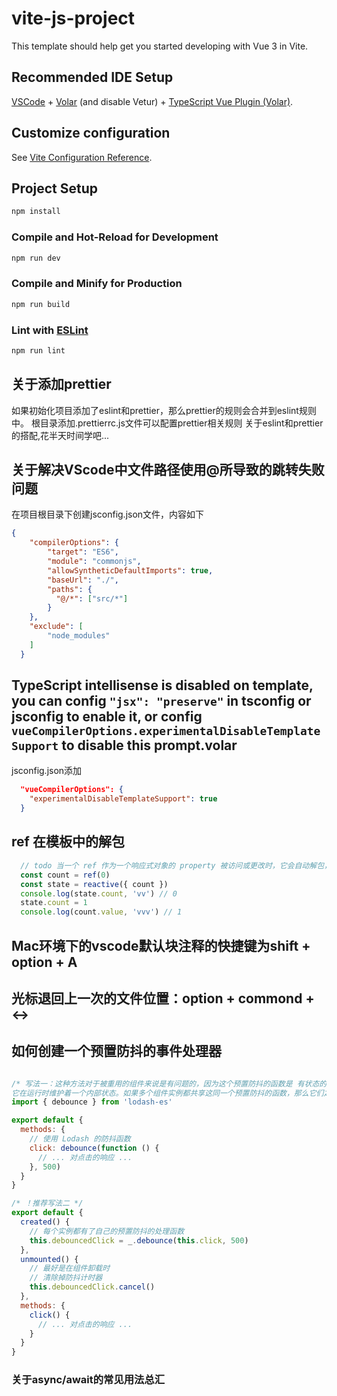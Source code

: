 # vite-js-project

This template should help get you started developing with Vue 3 in Vite.

## Recommended IDE Setup

[VSCode](https://code.visualstudio.com/) + [Volar](https://marketplace.visualstudio.com/items?itemName=johnsoncodehk.volar) (and disable Vetur) + [TypeScript Vue Plugin (Volar)](https://marketplace.visualstudio.com/items?itemName=johnsoncodehk.vscode-typescript-vue-plugin).

## Customize configuration

See [Vite Configuration Reference](https://vitejs.dev/config/).

## Project Setup

```sh
npm install
```

### Compile and Hot-Reload for Development

```sh
npm run dev
```

### Compile and Minify for Production

```sh
npm run build
```

### Lint with [ESLint](https://eslint.org/)

```sh
npm run lint
```


## 关于添加prettier
如果初始化项目添加了eslint和prettier，那么prettier的规则会合并到eslint规则中。
根目录添加.prettierrc.js文件可以配置prettier相关规则
关于eslint和prettier的搭配,花半天时间学吧...



## 关于解决VScode中文件路径使用@所导致的跳转失败问题
在项目根目录下创建jsconfig.json文件，内容如下
```json
{
    "compilerOptions": {
        "target": "ES6",
        "module": "commonjs",
        "allowSyntheticDefaultImports": true,
        "baseUrl": "./",
        "paths": {
          "@/*": ["src/*"]
        }
    },
    "exclude": [
        "node_modules"
    ]
  }
```

## TypeScript intellisense is disabled on template, you can config `"jsx": "preserve"` in tsconfig or jsconfig to enable it, or config `vueCompilerOptions.experimentalDisableTemplateSupport` to disable this prompt.volar
jsconfig.json添加
```json
  "vueCompilerOptions": {
    "experimentalDisableTemplateSupport": true
  }
```

## ref 在模板中的解包
```js
  // todo 当一个 ref 作为一个响应式对象的 property 被访问或更改时，它会自动解包，因此会表现得和一般的 property 一样：
  const count = ref(0)
  const state = reactive({ count })
  console.log(state.count, 'vv') // 0
  state.count = 1
  console.log(count.value, 'vvv') // 1
```

## Mac环境下的vscode默认块注释的快捷键为shift + option + A
## 光标退回上一次的文件位置：option + commond + ↔️ 

## 如何创建一个预置防抖的事件处理器
```js

/* 写法一：这种方法对于被重用的组件来说是有问题的，因为这个预置防抖的函数是 有状态的：
它在运行时维护着一个内部状态。如果多个组件实例都共享这同一个预置防抖的函数，那么它们之间将会互相影响。  */
import { debounce } from 'lodash-es'

export default {
  methods: {
    // 使用 Lodash 的防抖函数
    click: debounce(function () {
      // ... 对点击的响应 ...
    }, 500)
  }
}

/* ！推荐写法二 */
export default {
  created() {
    // 每个实例都有了自己的预置防抖的处理函数
    this.debouncedClick = _.debounce(this.click, 500)
  },
  unmounted() {
    // 最好是在组件卸载时
    // 清除掉防抖计时器
    this.debouncedClick.cancel()
  },
  methods: {
    click() {
      // ... 对点击的响应 ...
    }
  }
}
```

### 关于async/await的常见用法总汇